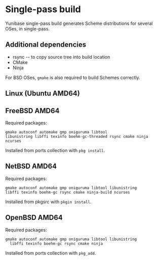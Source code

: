 Single-pass build
=================

Yunibase single-pass build generates Scheme distributions for several OSes,
in single-pass.

## Additional dependencies

- rsync -- to copy source tree into build location
- CMake
- Ninja

For BSD OSes, `gmake` is also required to build Schemes correctly.

## Linux (Ubuntu AMD64)

## FreeBSD AMD64

Required packages:

```
gmake autoconf automake gmp oniguruma libtool 
libunistring libffi texinfo boehm-gc-threaded rsync cmake ninja ncurses
```

Installed from ports collection with `pkg install`.


## NetBSD AMD64

Required packages:


```
gmake autoconf automake gmp oniguruma libtool libunistring 
libffi texinfo boehm-gc rsync cmake ninja-build ncurses
```

Installed from pkgsrc with `pkgin install`.

## OpenBSD AMD64

Required packages:

```
gmake autoconf automake gmp oniguruma libtool libunistring 
  libffi texinfo boehm-gc rsync cmake ninja
```

Installed from ports collection with `pkg_add`.
